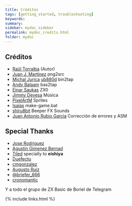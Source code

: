 ```yaml
---
title: Créditos
tags: [getting_started, troubleshooting]
keywords:
summary: 
sidebar: mydoc_sidebar
permalink: mydoc_credits.html
folder: mydoc
---
```


## Créditos

* [Raül Torralba](https://github.com/rtorralba) (Autor)
* [Juan J. Martínez](https://github.com/reidrac) png2src
* [Michal Jurica](https://sourceforge.net/u/mikezt/) [ub880d](https://sourceforge.net/u/ub880d) bin2tap
* [Andy Balaam](https://github.com/andybalaam) bas2tap
* [Einar Saukas](https://github.com/einar-saukas) ZX0
* [Jimmy Devesa](https://twitter.com/Jimmy_Devesa) Música
* [PixelArtM](https://twitter.com/PixelArtM) Sprites
* [Isaías](https://isaiasdiaz.itch.io/) make-game.bat
* [shiru8bit](http://shiru.untergrund.net) Beeper FX Sounds
* [Juan Antonio Rubio García](https://twitter.com/JuanAntonio1072) Corrección de errores y ASM

## Special Thanks

* [Jose Rodriguez](https://github.com/boriel)
* [Agustín Gimenez Bernad](https://github.com/gusmanb)
* [Tiled](https://www.mapeditor.org/) specially to **eishiya**
* [Duefectu](https://twitter.com/Duefectu)
* [cmgonzalez](https://github.com/cmgonzalez)
* [Augusto Ruiz](https://github.com/AugustoRuiz)
* [@briefer_666](https://briefer.itch.io/)
* [cronomantic](https://github.com/cronomantic)

Y a todo el grupo de ZX Basic de Boriel de Telegram

{% include links.html %}

